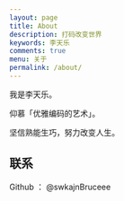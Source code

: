 ```yaml
---
layout: page
title: About
description: 打码改变世界
keywords: 李天乐
comments: true
menu: 关于
permalink: /about/
---
```


我是李天乐。

仰慕「优雅编码的艺术」。

坚信熟能生巧，努力改变人生。

## 联系
Github ： @swkajnBruceee
